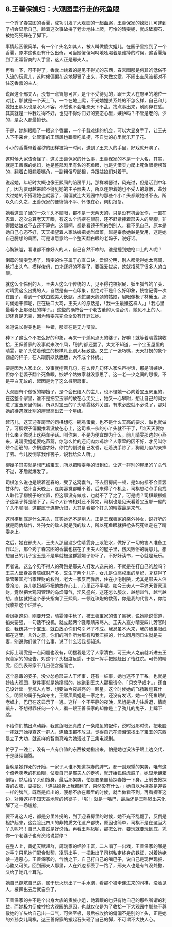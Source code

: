 ## 8.王善保媳妇：大观园里行走的死鱼眼
一个秀了春宫图的香囊，成功引发了大观园的一起血案，王善保家的媳妇儿可逮到了机会显示自己，趁着这次事故拼了老命地往上爬，可怜的晴雯呢，就成垫脚石，被她死死踩在了脚下。


事情起因很简单，有一个丫头名如其人，被人叫做傻大姐儿，在园子里捡到了一个香囊，原本这也没有什么出奇，可当她傻傻呵呵地吆喝着是谁掉的时候，这香囊落到了正常智商的人手里，这人正是邢夫人。


再看一下，可不得了，香囊上绣着的是见不得光的东西，春宫图那是何其的低俗不入流的玩意儿，这时候偏偏在这地脚冒了出来，不大做文章，不闹出点风波都对不住这香囊的主人。


说起这个邢夫人，没有一点智慧可言，是个不受待见的，跟王夫人在府里的地位一对比，那就是一个天上飞，一个在地上爬，不光妯娌关系处的不怎么样，自己和儿媳妇王熙凤也是水火不容，不然也不会唯恐天下不乱，找点事出来，刷刷存在感。其实就是一种我过得不好，也见不得你们好的变态心里，嫉妒吗？不管是老的，少的，是女人都最擅长。


于是，她斜眼瞄了一眼这个香囊，一个千载难逢的机会，可以大显身手了，让王夫人下不来台，让管事的王熙凤也跟着吃瓜捞，不自觉的心里就乐开了花。


小小的香囊带着淫秽的图样被第一时间，送到了王夫人的手里，好戏就开演了。


这时候大家该奇怪了，这关王善保家的什么事，王善保家的不是一个人名，其实，就是王善保的媳妇，她是整部剧里有名的死鱼眼，也是凭借实力爬上死鱼眼榜榜首的，翻着白眼翘着嘴角，一副粗俗卑鄙相，净跟姑娘们对着干。


说起她，年轻时大概也像王熙凤的陪房平儿，那样嘚瑟过，风光过，但是活到中年了，因为贾母越来越不待见她的主子邢夫人，所以连带着她也不受人的尊敬，辈分大过她的不搭理她也就罢了，偏偏就连大观园中的那些个小丫头都跟她过不去，所以久而久之，王善保家的便愤愤不平、怀恨在心，伺机报复。


她看这园子里的一众丫头不顺眼，都不是一天两天的，只是没有机会发作，一直在忍着，这次总算老天开眼，有这么个坑摆在眼前，还不赶紧捧着邢夫人的臭脚，非得跟姑娘过不去还不算完，这事啊，都是看镜子照的到别人，看不见自己，原本是她自己心态不好，天天指望着人家姑娘把她当盘菜，越是奉承她越是受用，这是她自己臆想的局面，可是谁愿意给一个整天翻白眼的老妈子，说好话。


心胸狭隘，看谁都不像好人的人，自己自然不咋的，谁是撞到她枪口上的人呢？


倒霉的晴雯登场了，晴雯的性子属于心直口快，爱恨分明，别人都觉得她太高调，枪打出头鸟，模样俊俏，口才还好的不得了，要强爱拔尖，这就招惹了很多人的白眼。


就这么个伶俐的人，王夫人这么个传统的人，见不得花枝招展，妖里狐气的丫头，对晴雯这么出挑的人，自然是有一点印象，但绝对不是什么好印象，恍惚记得一次在园子，看到一个肤白貌美大长腿，水蛇腰天鹅颈的姑娘，眉眼像极了林黛玉，那时候她干嘛呢，正在破口大骂，王夫人的原话是，「我一生最嫌这样人。」「我心里最看不上那张狂的样子。」这些的确符合一个老古董的人设台词，她见不上的人，却还真是无辜，因为晴雯完完全全没有开罪过她。


难道说长得美也是一种错，那实在是无力辩驳。


种下了这么个不怎么好的印象，再来一个煽风点火的婆子，好嘛！就等着晴雯挨收拾，王保善家的没事就来吹个风，「别的都还罢了。太太不知道，一个宝玉屋里的晴雯，那丫头仗着他生的模样儿比别人标致些。又生了一张巧嘴，天天打扮的象个西施的样子，在人跟前妖妖趫趫，大不成个体统。」


要是因为人家出众，没事就挖苦几句，在么传几句坏人家名声得话，那是叫嫉妒，但你个老婆子翻个死鱼眼，嫉妒个姑娘家就没意思了。这一老一少之间的怨恨，不是平白无故的，起因是为了这么桩厨房事。


大观园有个做饭的柳嫂子，是个会巴结人的主儿，也不怪她一心向着宝玉房里的，在这整个家里，谁不是把宝玉家的放在心尖尖上，她又一心攀附，想让自己的闺女进了宝玉房里伺候，所以对宝玉的丫头晴雯格外关照，有求必应就不必说了，那对她的待遇就比别的屋里高出去一个星级。


赶巧儿，这天迎春房里的司棋想吃一碗鸡蛋羹，也不是什么天高的要求，做也就做了。可柳嫂子偏偏推着没放在心上，这司棋一伙的小丫头就不干了，「谁天天要你什么来？你说上这两车子话。叫你来，不是为便宜却为什么。前儿晴雯那边的小燕来，说晴雯姐姐要吃芦蒿，你怎么忙的还问肉炒鸡炒？人家荤的因不好，才另叫你炒个面筋的，少搁油才好。你忙的倒说自己发昏，赶着洗手炒了，狗颠儿似的亲捧了去。今儿反倒拿我作筏子，说我给众人听。」


柳嫂子其实就是想巴结宝玉，所以把晴雯哄的很到位，让这一群别的屋里的丫头气不过，矛盾就爆发了。


司棋怎么说也是跟着迎春的，受了这窝囊气，不去厨房闹一顿，是如何都不会善罢甘休的，估计当天晚上，连美容觉都睡不着。后来得了个机会，司棋想动点手段找人取代了柳嫂子的位置，但这事没有做成，也就不了了之了。可是呢？司棋跟柳嫂子这梁子算是结下了。两个人针锋相对还不算完，司棋也是见天看着宝玉那一屋的丫头不顺眼，这都属于连带仇恨，尤其是看那个打头的晴雯最是来气。


这司棋到底是什么来头，其实她还不是别人，正是王保善家的亲外孙女，说好听的就是同仇敌忾，外孙女的敌人就是我的敌人，所以死鱼眼就把枪头死死锁定在了晴雯身上。


之后，她在邢夫人，王夫人那里没少往晴雯身上泼脏水，做好了一切的害人准备工作以后，那个秀了春宫图的香囊也摆在了王夫人的屋子里，伤风败俗的玩意儿，想想自己的儿子宝玉是不是早就被这群狐媚子带坏了，不好好读书，一心就是玩乐。


再者说，这么个见不得人的荷包是邢夫人打发人送来的，不就是在打自己的脸吗？王夫人出身高贵陪嫁财产多，又生了两个儿子，女儿是位高权重的皇妃，才获得了掌管荣国府当家理财的权利，老大一家反而靠后，住在小宅别院，尤其是邢夫人倍受冷淡，连儿媳妇都不把他放在心上，心里正不平呢。如今王夫人一手遮天管家理财，竟然把大观园管理的乌烟瘴气，淫风盛兴，这还怎么服众，越想越气，越气越想。直接就把这个矛头指向了王熙凤，一顿连珠炮的数落，你是我的代言人，你给我收拾这个烂摊子。


看凤姐这边，刚要开查，晴雯便中枪了，被王善宝家的告了黑状，说她能说惯道，掐尖要强，一句话不投机，就立起两个骚眼睛来骂人。王夫人查办晴雯四儿芳官时说，我统共一个宝玉，就白放心你们勾引坏了不成。我忍虽不大来，我的我弟眼线都在这里。言外之意，你们的所作所为都有和我汇报的，什么同月同日生就是夫妻，别说你们做了什么事，说了什么话我都知道。


实际上晴雯是一点问题也没有，明摆着是污了人家清白，可王夫人之前就听进去王保善家的的诬告，对这个丫头极度反感，于是一挥手把她赶出了怡红院。可怜的晴雯，回到表哥家不几日便含冤而亡。


这个恶毒的婆子，没少怂恿邢夫人干坏事，还有一桩事，她也逃不了干系。也就是抄检大观园，整件事就是她撺掇的，她跑到王夫人那里请命，「只交予奴才。」还自己设计出一套坑人方案，想要做今夜最亮的一颗星。这个时候她的飞扬跋扈算什么，明显的属于先宾夺主，王熙凤凤姐是一家之主，还没有发话，她一个死鱼眼的老奴才，巴巴在这显示了一通。这样一个不平静的夜晚，凤姐是极力往后退，情商飙升，不想得罪任何一个人，看一眼王善保家的却像是上了劲儿的兔子，上蹿下跳。


不给你们搞出点动静，我这鱼眼还真成了一条咸鱼的配件，说时迟那时快，把老脸一摔就开始搜查这一群人，连黛玉都不放过，觉得自己在潇湘馆找出了宝玉的东西是立了大功，就这样的智商真难为她活过了三集电视剧。


忙乎了一晚上，没有一点有价值的东西被她揪出来，怕是她也没法子跟上边交代，于是继续翻腾。


当晚是她作死的开始，一家子人谁不知道探春的脾气，都一副观望的架势，唯有这个倚老卖老的死鱼眼，仗着自己是邢夫人的走狗，就开始狐假虎威了，她显示翻箱倒柜，然后给丫头们搜身，最后那架势，怕是要亲自给探春搜一下身。上前去掀探春的衣服，显摆说，「连姑娘身上我都翻了，果然没有什么。」她自以为探春是迎春一样的脾气，既然是庶出的，便想不放在眼里的时候，就当做看不到。再看探春这边，对待这样不知天高地厚的狗婆子，「啪!」就是一嘴巴，最后还是王熙凤出来化解了这一场尴尬。


要不说这人吧，都是分里外拐的，到了迎春房里的时候，她不光不乱翻了，反倒是袒护起来，这变脸比四川的非物质文化遗产都快，原因也简单，司棋不是在这当大丫头呢吗！自己人自然是好说话。再看王熙凤呢，那怎么行，要玩就要玩到底，凭你一个老婆子也有资格说暂停？


在整人上，凤姐天赋超群，周瑞家的经验丰富，二人唱了一出戏，王善保家的哪是对手？只见她们配合默契，凌厉出手，一把揪出了司棋私定终身的铁证，对着她姥娘一通恶心。王善保家的，气愧之下，自己打自己的嘴巴子，说自己是现世现报，心酸又可笑。回到邢夫人那里，人在外边都丢了一路了，邢夫人也是有气没处撒，又给了她几个耳光。


她自己挖坑自己跳，属于玩火玩出了一手水泡，看那个被牵连进来的司棋，没脸见人，被撵出去后就自杀了。


王善保家的并不是个出身大族的贵族小姐，她着眼的也只有她自己的那些所谓的利益，而她极力促成抄检大观园的原因，也就仅仅是为了收拾一下大观园中那些不尊敬她的丫头给自己出一口气，可笑至极，最后被收拾的偏偏不是别的丫头，正是她的外孙女儿司棋，这王善保家的搬起石头砸了自己的脚，不可谓不大快人心。

